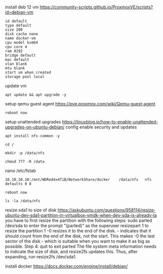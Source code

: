install deb 12 vm https://community-scripts.github.io/ProxmoxVE/scripts?id=debian-vm
```
id default
type default
size 200
disk cache none
name docker-vm
cpu model kvm64
cpu core 4
ram 8192
bridge default
mac default
vlan blank
mtu blank
start vm when created
storage pool local
```
update vm
```
apt update && apt upgrade -y
```
setup qemu guest agent https://pve.proxmox.com/wiki/Qemu-guest-agent
```
reboot now
```
setup unattended upgrades https://linuxblog.io/how-to-enable-unattended-upgrades-on-ubuntu-debian/
config enable security and updates
```
apt install nfs-common -y
```
```
cd /
```
```
mkdir -p /data/nfs
```
```
chmod 777 -R /data
```
nano /etc/fstab
```
10.10.10.10:/mnt/WDRed4x4TiB/NetworkShare/docker    /data/nfs   nfs    defaults 0 0
```
```
reboot now
```
```
ls -la /data/nfs
```
resize sda1 to size of disk https://askubuntu.com/questions/958114/resize-ubuntu-dev-sda1-partition-in-virtualbox-vmdk-when-dev-sda-is-already-la
you have to first resize the partition with the following steps:
sudo parted /dev/sda to enter the prompt "(parted)" as the superuser
resizepart 1 to resize the partition 1
-0 resizes it to the end of the disk. - indicates that it should count from the end of the disk, not the start. This makes -0 the last sector of the disk - which is suitable when you want to make it as big as possible. Step 4:
quit to exit parted
The file system meta information needs to indicate the size of disk, and resize2fs updates this. Thus, after expanding, run resize2fs /dev/sda1.


install docker https://docs.docker.com/engine/install/debian/

